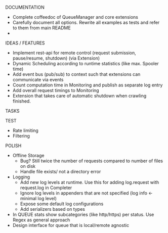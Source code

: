 DOCUMENTATION
 + Complete coffeedoc of QueueManager and core extensions
 + Carefully document all options. Rewrite all examples as tests and refer to them from main README
 + 
 

IDEAS / FEATURES
 + Implement rest-api for remote control (request submission, pause/resume, shutdown) (via Extension)
 + Dynamic Scheduling according to runtime statistics (like max. Spooler time)
 + Add event bus (pub/sub) to context such that extensions can communicate via events
 + Count computation time in Monitoring and publish as separate log entry
 + Add overall request timings to Monitoring
 + Extension that takes care of automatic shutdown when crawling finished.

TASKS
  
TEST
 + Rate limiting
 + Filtering
  
POLISH
 + Offline Storage
   + Bug? Still twice the number of requests compared to number of files on disk
   + Handle file exists/ not a directory error
 + Logging
   + Add new log levels at runtime. Use this for adding log.request with request.log in Completer
   + Ignore log levels in appenders that are not specified (log info <- minimal log level)
   + Expose some default log configurations 
   + Add serializers based on types 
 + In QUEUE stats show subcategories (like http/https) per status. Use Regex as general approach
 + Design interface for queue that is local/remote agnostic
  
  
     
